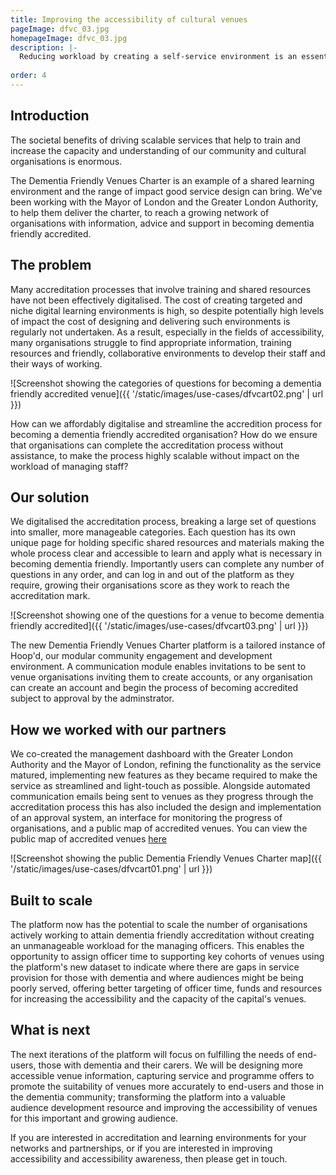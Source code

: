 ```yaml
---
title: Improving the accessibility of cultural venues
pageImage: dfvc_03.jpg
homepageImage: dfvc_03.jpg
description: |-
  Reducing workload by creating a self-service environment is an essential part of our framework. Read about how Greater London Authority are able to reach so many organisations with dementia friendly accreditation, ensuring that venues are safe and secure to welcome those with dementia to enjoy their programmes and performances.
 
order: 4
---
```


Introduction
-----------------------------------------------------------------------------------------------------
The societal benefits of driving scalable services that help to train and increase the capacity and understanding of our community and cultural organisations is enormous.  

The Dementia Friendly Venues Charter is an example of a shared learning environment and the range of impact good service design can bring. We've been working with the Mayor of London and the Greater London Authority, to help them deliver the charter, to reach a growing network of organisations with information, advice and support in becoming dementia friendly accredited. 

The problem
-----------------------------------------------------------------------------------------------------

Many accreditation processes that involve training and shared resources have not been effectively digitalised. The cost of creating targeted and niche digital learning environments is high, so despite potentially high levels of impact the cost of designing and delivering such environments is regularly not undertaken. As a result, especially in the fields of accessibility, many organisations struggle to find appropriate information, training resources and friendly, collaborative environments to develop their staff and their ways of working. 

![Screenshot showing the categories of questions for becoming a dementia friendly accredited venue]({{ '/static/images/use-cases/dfvcart02.png' | url }})

How can we affordably digitalise and streamline the accredition process for becoming a dementia friendly accredited organisation? How do we ensure that organisations can complete the accreditation process without assistance, to make the process highly scalable without impact on the workload of managing staff? 

Our solution 
-----------------------------------------------------------------------------------------------------

We digitalised the accreditation process, breaking a large set of questions into smaller, more manageable categories. Each question has its own unique page for holding specific shared resources and materials making the whole process clear and accessible to learn and apply what is necessary in becoming dementia friendly. Importantly users can complete any number of questions in any order, and can log in and out of the platform as they require, growing their organisations score as they work to reach the accreditation mark. 

![Screenshot showing one of the questions for a venue to become dementia friendly accredited]({{ '/static/images/use-cases/dfvcart03.png' | url }})

The new Dementia Friendly Venues Charter platform is a tailored instance of Hoop'd, our modular community engagement and development environment. A communication module enables invitations to be sent to venue organisations inviting them to create accounts, or any organisation can create an account and begin the process of becoming accredited subject to approval by the adminstrator.  

How we worked with our partners
-----------------------------------------------------------------------------------------------------

We co-created the management dashboard with the Greater London Authority and the Mayor of London, refining the functionality as the service matured, implementing new features as they became required to make the service as streamlined and light-touch as possible. Alongside automated communication emails being sent to venues as they progress through the accreditation process this has also included the design and implementation of an approval system, an interface for monitoring the progress of organisations, and a public map of accredited venues. You can view the public map of accredited venues [here](https://dfvc.hoopd.co.uk/venue-list/)

![Screenshot showing the public Dementia Friendly Venues Charter map]({{ '/static/images/use-cases/dfvcart01.png' | url }})

Built to scale
-----------------------------------------------------------------------------------------------------
The platform now has the potential to scale the number of organisations actively working to attain dementia friendly accreditation without creating an unmanageable workload for the managing officers. This enables the opportunity to assign officer time to supporting key cohorts of venues using the platform's new dataset to indicate where there are gaps in service provision for those with dementia and where audiences might be being poorly served, offering better targeting of officer time, funds and resources for increasing the accessibility and the capacity of the capital's venues. 

What is next
-----------------------------------------------------------------------------------------------------
The next iterations of the platform will focus on fulfilling the needs of end-users, those with dementia and their carers. We will be designing more accessible venue information, capturing service and programme offers to promote the suitability of venues more accurately to end-users and those in the dementia community; transforming the platform into a valuable audience development resource and improving the accessibility of venues for this important and growing audience. 

If you are interested in accreditation and learning environments for your networks and partnerships, or if you are interested in improving accessibility and accessibility awareness, then please get in touch.
